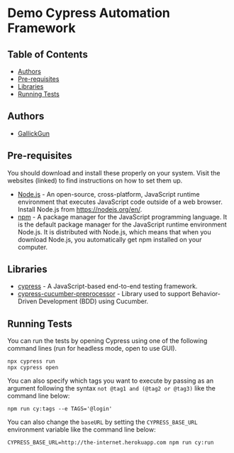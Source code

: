  
# Demo Cypress Automation Framework

## Table of Contents

- [Authors](#authors)
- [Pre-requisites](#pre-requisites)
- [Libraries](#libraries)
- [Running Tests](#running-tests)

## Authors
* [GallickGun](https://github.com/GallickGun)

## Pre-requisites

You should download and install these properly on your system. Visit the websites (linked) to find instructions on how to set them up.

* [Node.js](https://nodejs.org/en/) - An open-source, cross-platform, JavaScript runtime environment that executes JavaScript code outside of a web browser. Install Node.js from <https://nodejs.org/en/>.
* [npm](https://www.npmjs.com/) - A package manager for the JavaScript programming language. It is the default package manager for the JavaScript runtime environment Node.js. It is distributed with Node.js, which means that when you download Node.js, you automatically get npm installed on your computer.

## Libraries

- [cypress](https://www.cypress.io/) - A JavaScript-based end-to-end testing framework.
- [cypress-cucumber-preprocessor](https://github.com/TheBrainFamily/cypress-cucumber-example) - Library used to support Behavior-Driven Development (BDD) using Cucumber.

## Running Tests

You can run the tests by opening Cypress using one of the following command lines (run for headless mode, open to use GUI). 
```
npx cypress run
npx cypress open
```



You can also specify which tags you want to execute by passing as an argument following the syntax `not @tag1 and (@tag2 or @tag3)` like the command line below:
```
npm run cy:tags --e TAGS='@login'
```

You can also change the `baseURL` by setting the `CYPRESS_BASE_URL` environment variable like the command line below:
```
CYPRESS_BASE_URL=http://the-internet.herokuapp.com npm run cy:run
```
